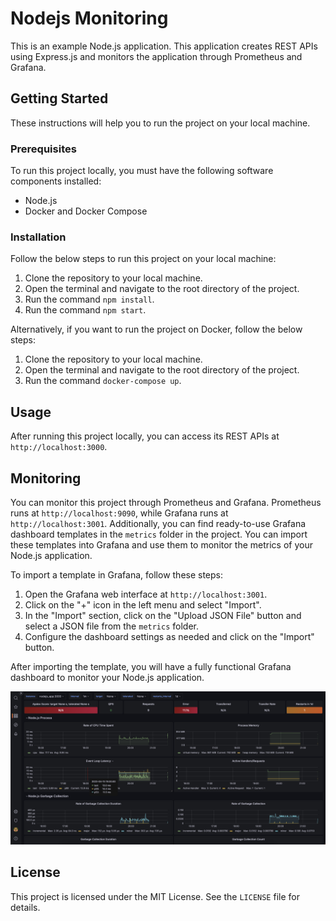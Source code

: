 # Nodejs Monitoring

This is an example Node.js application. This application creates REST APIs using Express.js and monitors the application through Prometheus and Grafana.

## Getting Started

These instructions will help you to run the project on your local machine.

### Prerequisites

To run this project locally, you must have the following software components installed:

- Node.js
- Docker and Docker Compose

### Installation

Follow the below steps to run this project on your local machine:

1. Clone the repository to your local machine.
2. Open the terminal and navigate to the root directory of the project.
3. Run the command `npm install`.
4. Run the command `npm start`.

Alternatively, if you want to run the project on Docker, follow the below steps:

1. Clone the repository to your local machine.
2. Open the terminal and navigate to the root directory of the project.
3. Run the command `docker-compose up`.

## Usage

After running this project locally, you can access its REST APIs at `http://localhost:3000`.

## Monitoring

You can monitor this project through Prometheus and Grafana. Prometheus runs at `http://localhost:9090`, while Grafana runs at `http://localhost:3001`. Additionally, you can find ready-to-use Grafana dashboard templates in the `metrics` folder in the project. You can import these templates into Grafana and use them to monitor the metrics of your Node.js application.

To import a template in Grafana, follow these steps:

1.  Open the Grafana web interface at `http://localhost:3001`.
2.  Click on the "+" icon in the left menu and select "Import".
3.  In the "Import" section, click on the "Upload JSON File" button and select a JSON file from the `metrics` folder.
4.  Configure the dashboard settings as needed and click on the "Import" button.

After importing the template, you will have a fully functional Grafana dashboard to monitor your Node.js application.

![Grafana Dashboard Example 1](/metrics/metrics.jpg "Grafana Dashboard Example 1")

## License

This project is licensed under the MIT License. See the `LICENSE` file for details.
